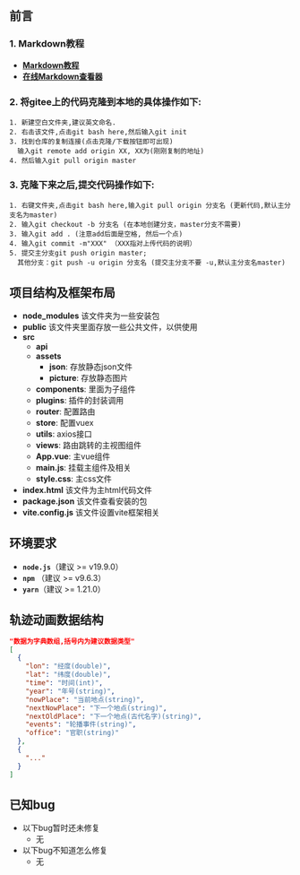 ## 前言
### 1. Markdown教程

* **[Markdown教程](https://markdown.com.cn/basic-syntax/)**<br>
* **[在线Markdown查看器](https://c.runoob.com/front-end/712/)**

### 2. 将gitee上的代码克隆到本地的具体操作如下:

```
1. 新建空白文件夹,建议英文命名.
2. 右击该文件,点击git bash here,然后输入git init
3. 找到仓库的复制连接(点击克隆/下载按钮即可出现)
  输入git remote add origin XX, XX为(刚刚复制的地址)
4. 然后输入git pull origin master
```

### 3. 克隆下来之后,提交代码操作如下:

```
1. 右键文件夹,点击git bash here,输入git pull origin 分支名 (更新代码,默认主分支名为master)
2. 输入git checkout -b 分支名 (在本地创建分支，master分支不需要)
3. 输入git add . (注意add后面是空格, 然后一个点)
4. 输入git commit -m"XXX" （XXX指对上传代码的说明）
5. 提交主分支git push origin master;
  其他分支：git push -u origin 分支名 (提交主分支不要 -u,默认主分支名master)
```

## 项目结构及框架布局

* **node_modules**
该文件夹为一些安装包
* **public**
该文件夹里面存放一些公共文件，以供使用
* **src**
  * **api**
  * **assets**
    * **json**: 存放静态json文件 
    * **picture**: 存放静态图片 
  * **components**: 里面为子组件
  * **plugins**: 插件的封装调用
  * **router**: 配置路由 
  * **store**: 配置vuex
  * **utils**: axios接口
  * **views**: 路由跳转的主视图组件
  * **App.vue**: 主vue组件
  * **main.js**: 挂载主组件及相关
  * **style.css**: 主css文件
* **index.html**
该文件为主html代码文件
* **package.json**
该文件查看安装的包
* **vite.config.js**
该文件设置vite框架相关

## 环境要求

- **`node.js`**（建议 >= v19.9.0）
- **`npm`** （建议 >= v9.6.3）
- **`yarn`**（建议 >= 1.21.0）

## 轨迹动画数据结构
``` json
"数据为字典数组,括号内为建议数据类型"
[
  {
    "lon": "经度(double)",
    "lat": "纬度(double)",
    "time": "时间(int)",
    "year": "年号(string)",
    "nowPlace": "当前地点(string)",
    "nextNowPlace": "下一个地点(string)",
    "nextOldPlace": "下一个地点(古代名字)(string)",
    "events": "轮播事件(string)",
    "office": "官职(string)"
  },
  {
    "..."
  }
]
```

## 已知bug
* 以下bug暂时还未修复
  * 无
* 以下bug不知道怎么修复
  * 无
